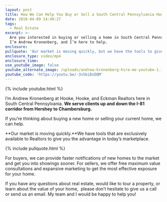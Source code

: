 ```yaml
---
layout: post
title: How We Can Help You Buy or Sell a South Central Pennsylvania Home
date: 2018-04-09 14:49:27
tags:
  - Real Estate
excerpt: >-
  Are you interested in buying or selling a home in South Central Pennsylvania?
  I’m Andrew Kronenberg, and I’m here to help.
enclosure:
pullquote: 'Our market is moving quickly, but we have the tools to give you the advantage.'
enclosure_type: video/mp4
enclosure_time:
use_youtube_image: false
youtube_alternate_image: /uploads/andrew-kronenberg-hire-me-youtube-1.jpg
youtube_code: 'https://youtu.be/-3vSbiDsDQM'
---
```


{% include youtube.html %}

I’m Andrew Kronenberg at Hooke, Hooke, and Eckman Realtors here in South Central Pennsylvania. **We serve clients up and down the I-81 corridor from Hershey to Chambersburg.&nbsp;**

If you’re thinking about buying a new home or selling your current home, we can help.&nbsp;

**Our market is moving quickly.**We have tools that are exclusively available to Realtors to give you the advantage in today’s marketplace.

{% include pullquote.html %}

For buyers, we can provide faster notifications of new homes to the market and get you into showings sooner. For sellers, we offer free maximum value consultations and expansive marketing to get the most effective exposure for your home.&nbsp;

If you have any questions about real estate, would like to tour a property, or learn about the value of your home, &nbsp;please don’t hesitate to give us a call or send us an email. My team and I would be happy to help you!